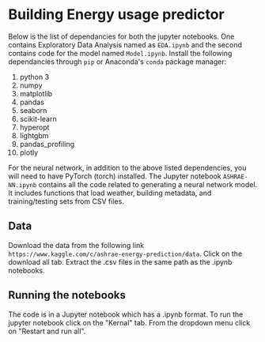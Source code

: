 # Building Energy usage predictor

Below is the list of dependancies for both the jupyter notebooks. One contains Exploratory Data Analysis named as `EDA.ipynb` and the second contains code for the model named `Model.ipynb`. Install the following dependancies through `pip` or Anaconda's `conda` package manager:
1. python 3
2. numpy
3. matplotlib
4. pandas
5. seaborn
6. scikit-learn
7. hyperopt
8. lightgbm
9. pandas_profiling
10. plotly

For the neural network, in addition to the above listed dependencies, you will need to have PyTorch (torch) installed. The Jupyter notebook `ASHRAE-NN.ipynb` contains all the code related to generating a neural network model. It includes functions that load weather, building metadata, and training/testing sets from CSV files.

## Data
Download the data from the following link `https://www.kaggle.com/c/ashrae-energy-prediction/data`. Click on the download all tab. Extract the .csv files in the same path as the .ipynb notebooks.

## Running the notebooks
The code is in a Jupyter notebook which has a .ipynb format. To run the jupyter notebook click on the "Kernal" tab. From the dropdown menu click on "Restart and run all".
